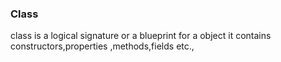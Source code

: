 ### Class
class is a logical signature or a blueprint for a object it contains constructors,properties ,methods,fields etc.,